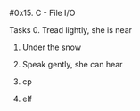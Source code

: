 #0x15. C - File I/O

Tasks
0. Tread lightly, she is near

1. Under the snow

2. Speak gently, she can hear

3. cp

4. elf
